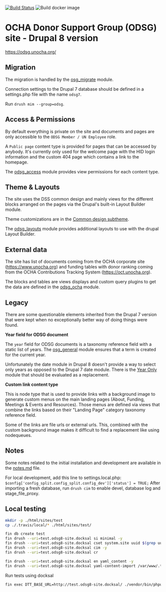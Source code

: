 [![Build Status](https://travis-ci.com/UN-OCHA/odsg8-site.svg?token=q5DydpJDYUBJoayLktvd&branch=develop)](https://travis-ci.com/UN-OCHA/odsg8-site)
![Build docker image](https://github.com/UN-OCHA/odsg8-site/workflows/Build%20docker%20image/badge.svg)

OCHA Donor Support Group (ODSG) site - Drupal 8 version
=======================================================

https://odsg.unocha.org/

Migration
---------

The migration is handled by the [osg_migrate](html/modules/custom/odsg_migrate)
module.

Connection settings to the Drupal 7 database should be defined in a settings.php
file with the name `odsg7`.

Run `drush mim --group=odsg`.

Access & Permissions
--------------------

By default everything is private on the site and documents and pages are only
accessible to the `ODSG Member / UN Employee` role.

A `Public page` content type is provided for pages that can be accessed by
anybody. It's currently only used for the welcome page with the HID login
information and the custom 404 page which contains a link to the homepage.

The [odsg_access](html/modules/custom/odsg_access) module provides view
permissions for each content type.

Theme & Layouts
---------------

The site uses the DSS common design and mainly views for the different blocks
arranged on the pages via the Drupal's built-in Layout Builder module.

Theme customizations are in the
[Common design subtheme](html/themes/custom/common_design_subtheme).

The [odsg_layouts](html/modules/custom/odsg_layouts) module provides additional
layouts to use with the drupal Layout Builder.

External data
-------------

The site has list of documents coming from the OCHA corporate site
(https://www.unocha.org) and funding tables with donor ranking coming from the
OCHA Contributions Tracking System (https://oct.unocha.org).

The blocks and tables are views displays and custom query plugins to get the
data are defined in the [odsg_ocha](html/modules/custom/odsg_ocha) module.

Legacy
------

There are some questionable elements inherited from the Drupal 7 version that
were kept when no exceptionally better way of doing things were found.

**Year field for ODSG document**

The `year` field for ODSG documents is a taxonomy reference field with a static
list of years. The [osg_general](html/modules/custom/odsg_general) module
ensures that a term is created for the current year.

Unfortunately the date module in Drupal 8 doesn't provide a way to select
only years as opposed to the Drupal 7 date module. There is the
[Year Only](https://www.drupal.org/project/yearonly) module that should be
evaluated as a replacement.

**Custom link content type**

This is node type that is used to provide links with a background image to
generate custom menus on the main landing pages (About, Funding, Meetings &
Events and Resources). Those menus are defined via views that combine the links
based on their "Landing Page" category taxonomy reference field.

Some of the links are file urls or external urls. This, combined with the
custom background image makes it difficult to find a replacement like using
nodequeues.

Notes
-----

Some notes related to the initial installation and development are available in
the [notes.md](notes.md) file.

For local development, add this line to settings.local.php:
`$config['config_split.config_split.config_dev']['status'] = TRUE;`
After importing a fresh database, run `drush cim` to enable devel, database log
and stage_file_proxy.

Local testing
-------------

```bash
mkdir -p ./html/sites/test
cp ./.travis/local/* ./html/sites/test/

fin db create test
fin drush --uri=test.odsg8-site.docksal si minimal -y
fin drush --uri=test.odsg8-site.docksal cset system.site uuid $(grep uuid ./config/system.site.yml | awk '{print $2}') -y
fin drush --uri=test.odsg8-site.docksal cim -y
fin drush --uri=test.odsg8-site.docksal cr

fin drush --uri=test.odsg8-site.docksal en yaml_content -y
fin drush --uri=test.odsg8-site.docksal yaml-content-import /var/www/.travis/
```

Run tests using docksal

```bash
fin exec DTT_BASE_URL=http://test.odsg8-site.docksal/ ./vendor/bin/phpunit --debug --colors --testsuite=existing-site,existing-site-javascript --printer '\Drupal\Tests\Listeners\HtmlOutputPrinter'
```

